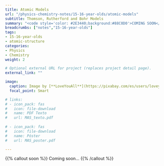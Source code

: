 ```yaml
---
title: Atomic Models
url: "/physics-chemistry-notes/15-16-year-olds/atomic-models"
subtitle: Thomson, Rutherford and Bohr Models
summary: "<code style='color: #2E3440;background:#88C0D0'>COMING SOON</code> <br> Thomson, Rutherford and Bohr Models."
breadcrumbs: ["notes","15-16-year-olds"]
tags:
- 15-16-year-olds
- atomic-structure
categories:
- Physics
- Chemistry
weight: 2

# Optional external URL for project (replaces project detail page).
external_link: ""

image:
  caption: Image by [**LoveYouAll**](https://pixabay.com/es/users/loveyouall-3307648/) on [Pixabay](https://pixabay.com/es/)
  focal_point: Smart

# links:
# - icon_pack: fas
#   icon: file-download
#   name: PDF Texto
#   url: MAS_texto.pdf
  
# - icon_pack: fas
#   icon: file-download
#   name: Póster
#   url: MAS_poster.pdf

---
```


{{% callout soon %}}
Coming soon...
{{% /callout %}}
